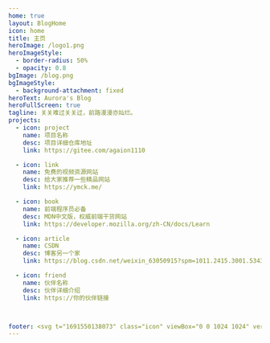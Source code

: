 ```yaml
---
home: true
layout: BlogHome
icon: home
title: 主页
heroImage: /logo1.png
heroImageStyle:
  - border-radius: 50%
  - opacity: 0.8
bgImage: /blog.png
bgImageStyle:
  - background-attachment: fixed
heroText: Aurora's Blog
heroFullScreen: true
tagline: 关关难过关关过，前路漫漫亦灿烂。
projects:
  - icon: project
    name: 项目名称
    desc: 项目详细仓库地址
    link: https://gitee.com/agaion1110

  - icon: link
    name: 免费的视频资源网站
    desc: 给大家推荐一些精品网站
    link: https://ymck.me/

  - icon: book
    name: 前端程序员必备
    desc: MDN中文版，权威前端干货网站
    link: https://developer.mozilla.org/zh-CN/docs/Learn

  - icon: article
    name: CSDN
    desc: 博客另一个家
    link: https://blog.csdn.net/weixin_63050915?spm=1011.2415.3001.5343

  - icon: friend
    name: 伙伴名称
    desc: 伙伴详细介绍
    link: https://你的伙伴链接



footer: <svg t="1691550138073" class="icon" viewBox="0 0 1024 1024" version="1.1" xmlns="http://www.w3.org/2000/svg" p-id="4059" width="13" height="13" style="margin-right:5px;"><path d="M979.2 140.8L524.8 0l-448 147.2C38.4 358.4 57.6 544 134.4 704c70.4 134.4 198.4 243.2 390.4 320 192-76.8 320-185.6 384-320 89.6-160 108.8-345.6 70.4-563.2z m-121.6 531.2c-57.6 115.2-166.4 204.8-326.4 275.2-166.4-64-275.2-160-332.8-268.8-76.8-140.8-96-300.8-64-486.4l390.4-128 390.4 128c32 185.6 12.8 345.6-57.6 480zM524.8 550.4L358.4 384l-51.2 44.8 217.6 217.6 281.6-281.6-51.2-44.8-230.4 230.4z" fill="" p-id="4060"></path></svg><a href="https://beian.miit.gov.cn/" target="_blank">陕ICP备2023009978-1号</a>-大家一起进步哈(●'◡'●)
---
```


